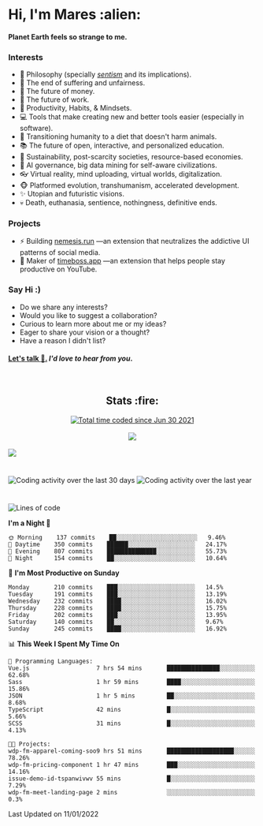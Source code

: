 <h1>Hi, I'm Mares :alien:</h1>

#### Planet Earth feels so strange to me.

### **Interests**

- 🌊 Philosophy (specially [_sentism_][sentismmedium] and its implications).
- 🎯 The end of suffering and unfairness.
- 💸 The future of money.
- 💼 The future of work.
- 🧠 Productivity, Habits, & Mindsets.
- 💻 Tools that make creating new and better tools easier (especially in software).
- 🥗 Transitioning humanity to a diet that doesn't harm animals.
- 📚 The future of open, interactive, and personalized education.
- 🌱 Sustainability, post-scarcity societies, resource-based economies.
- 🤖 AI governance, big data mining for self-aware civilizations.
- 👓 Virtual reality, mind uploading, virtual worlds, digitalization.
- 🐵 Platformed evolution, transhumanism, accelerated development.
- ✨ Utopian and futuristic visions.
- 💀 Death, euthanasia, sentience, nothingness, definitive ends.


### **Projects**

- ⚡ Building [nemesis.run](https://nemesis.run) —an extension that neutralizes the addictive UI patterns of social media.
- 💎 Maker of [timeboss.app](https://timeboss.app) —an extension that helps people stay productive on YouTube.


### **Say Hi :)**

- Do we share any interests?
- Would you like to suggest a collaboration?
- Curious to learn more about me or my ideas?
- Eager to share your vision or a thought?
- Have a reason I didn't list?

#### [Let's talk :wave:.](mailto:mareszhar@gmail.com) _I'd love to hear from you_.

[sentismmedium]: https://medium.com/@mareszhar/born-a-prisoner-a-reflection-about-life-its-struggles-and-a-plan-to-escape-d8566ce9b026

<br>

<h2 align="center">Stats :fire:</h2>

<div align="center">
  <a href="https://wakatime.com/@cfdc0e0d-4860-4b62-9ff0-cb659185525e">
    <img src="https://wakatime.com/badge/user/cfdc0e0d-4860-4b62-9ff0-cb659185525e.svg" alt="Total time coded since Jun 30 2021" />
  </a>
</div>

<br>

<div align="center">
  <img src="https://github-readme-streak-stats.herokuapp.com?user=mareszhar&theme=black-ice&hide_border=true&stroke=FFFFFF15&ring=DF8FFE&fire=DF8FFE&currStreakLabel=DF8FFE&background=1A232A&currStreakNum=86FFAB&dates=B1AAB3FF">
</div>

<!-- Add or remove this: &dates=B1AAB3FF at the end of the streak stats URL if they get bugged and aren't updating -->

<br>

<img src="https://activity-graph.herokuapp.com/graph?username=mareszhar&theme=nord&bg_color=00000000&color=979797&line=DF8FFE&point=00000000&area=true&hide_border=true">

<br>

<h1></h1>

<img src="https://wakatime.com/share/@mares/5df0ff02-9c79-41b4-b540-51dc9c65a57b.svg" alt="Coding activity over the last 30 days" />
<img src="https://wakatime.com/share/@mares/ea89ba71-f374-40af-930c-e0655909fe37.svg" alt="Coding activity over the last year" />

<h1></h1>

<!--START_SECTION:waka-->
![Lines of code](https://img.shields.io/badge/From%20Hello%20World%20I%27ve%20Written-127%20Thousand%20lines%20of%20code-blue)

**I'm a Night 🦉** 

```text
🌞 Morning    137 commits    ██░░░░░░░░░░░░░░░░░░░░░░░   9.46% 
🌆 Daytime    350 commits    ██████░░░░░░░░░░░░░░░░░░░   24.17% 
🌃 Evening    807 commits    ██████████████░░░░░░░░░░░   55.73% 
🌙 Night      154 commits    ██░░░░░░░░░░░░░░░░░░░░░░░   10.64%

```
📅 **I'm Most Productive on Sunday** 

```text
Monday       210 commits    ███░░░░░░░░░░░░░░░░░░░░░░   14.5% 
Tuesday      191 commits    ███░░░░░░░░░░░░░░░░░░░░░░   13.19% 
Wednesday    232 commits    ████░░░░░░░░░░░░░░░░░░░░░   16.02% 
Thursday     228 commits    ████░░░░░░░░░░░░░░░░░░░░░   15.75% 
Friday       202 commits    ███░░░░░░░░░░░░░░░░░░░░░░   13.95% 
Saturday     140 commits    ██░░░░░░░░░░░░░░░░░░░░░░░   9.67% 
Sunday       245 commits    ████░░░░░░░░░░░░░░░░░░░░░   16.92%

```


📊 **This Week I Spent My Time On** 

```text
💬 Programming Languages: 
Vue.js                   7 hrs 54 mins       ███████████████░░░░░░░░░░   62.68% 
Sass                     1 hr 59 mins        ████░░░░░░░░░░░░░░░░░░░░░   15.86% 
JSON                     1 hr 5 mins         ██░░░░░░░░░░░░░░░░░░░░░░░   8.68% 
TypeScript               42 mins             █░░░░░░░░░░░░░░░░░░░░░░░░   5.66% 
SCSS                     31 mins             █░░░░░░░░░░░░░░░░░░░░░░░░   4.13%

🐱‍💻 Projects: 
wdp-fm-apparel-coming-soo9 hrs 51 mins       ███████████████████░░░░░░   78.26% 
wdp-fm-pricing-component 1 hr 47 mins        ███░░░░░░░░░░░░░░░░░░░░░░   14.16% 
issue-demo-id-tspanwivwv 55 mins             █░░░░░░░░░░░░░░░░░░░░░░░░   7.29% 
wdp-fm-meet-landing-page 2 mins              ░░░░░░░░░░░░░░░░░░░░░░░░░   0.3%

```


 Last Updated on 11/01/2022
<!--END_SECTION:waka-->

